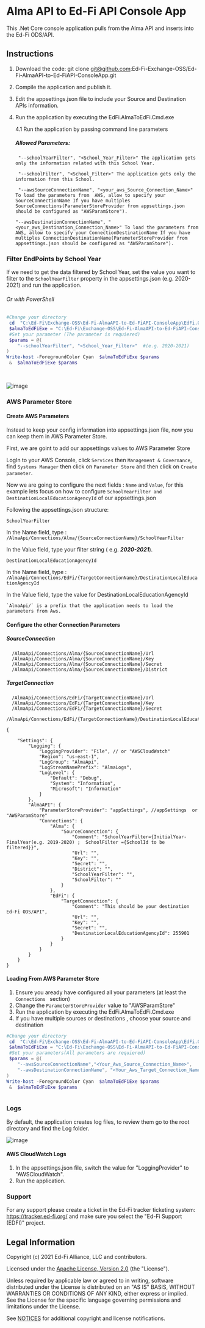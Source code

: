 # Alma API to Ed-Fi API Console App

This .Net Core console application pulls from the Alma API and inserts into the Ed-Fi ODS/API.

## Instructions
1. Download the code: git clone git@github.com:Ed-Fi-Exchange-OSS/Ed-Fi-AlmaAPI-to-Ed-FiAPI-ConsoleApp.git
2. Compile the application and publish it.
3. Edit the appsettings.json file to include your Source and Destination APIs information.
4. Run the application by executing the EdFi.AlmaToEdFi.Cmd.exe

   4.1 Run the application by passing command line parameters
      #####   	Allowed Parameters:
      ```
       "--schoolYearFilter", "<School_Year_Filter>" The application gets only the information related with this School Year.
       
       "--schoolFilter", "<School_Filter>" The application gets only the information from this School.
       
       "--awsSourceConnectionName", "<your_aws_Source_Connection_Name>" To load the parameters from  AWS, allow to specify your SourceConnectionName If you have multiples SourceConnections(ParameterStoreProvider from appsettings.json should be configured as "AWSParamStore").   
       
	"--awsDestinationConnectionName", "<your_aws_Destination_Connection_Name>" To load the parameters from  AWS, allow to specify your ConnectionDestinationName If you have multiples ConnectionDestinationName(ParameterStoreProvider from appsettings.json should be configured as "AWSParamStore").
	```
### Filter EndPoints by School Year

If we need to get the data filtered by School Year, set the value you want to filter to the `SchoolYearFilter` property in the appsettings.json  (e.g. 2020-2021) and run the application.

###### Or with PowerShell
```powershell 
#Change your directory
 cd  "C:\Ed-Fi\Exchange-OSS\Ed-Fi-AlmaAPI-to-Ed-FiAPI-ConsoleApp\EdFi.OdsApi.SdkClient\bin\Debug\netcoreapp3.1\"
 $almaToEdFiExe = "C:\Ed-Fi\Exchange-OSS\Ed-Fi-AlmaAPI-to-Ed-FiAPI-ConsoleApp\EdFi.OdsApi.SdkClient\bin\Debug\netcoreapp3.1\EdFi.AlmaToEdFi.Cmd.exe"
 #Set your parameter (The parameter is requiered)
 $params = @(
    "--schoolYearFilter", "<School_Year_Filter>"  #(e.g. 2020-2021)
)
Write-host -ForegroundColor Cyan  $almaToEdFiExe $params
 &  $almaToEdFiExe $params
 
 
```
![image](https://user-images.githubusercontent.com/85459544/170791007-47579716-6033-4732-be8d-e243bce7fea9.png)

### AWS Parameter Store

#### Create AWS Parameters

Instead to keep your config information into appsettings.json file, now you can keep them in AWS Parameter Store.

First, we are goint to add our  appsettings values to AWS Parameter Store

LogIn to your AWS Console, click `Services` then `Management & Governance`, find `Systems Manager` then click on `Parameter Store` and then click on `Create parameter`.

Now we are going to configure the next fields : `Name` and `Value`, for this example lets focus on how to configure `SchoolYearFilter and DestinationLocalEducationAgencyId` of our appsettings.json

Following the appsettings.json structure:

`SchoolYearFilter`

In the Name field, type : `/AlmaApi/Connections/Alma/{SourceConnectionName}/SchoolYearFilter`

In the Value field, type your filter string ( e.g. ***2020-2021***).

`DestinationLocalEducationAgencyId`

In the Name field, type : `/AlmaApi/Connections/EdFi/{TargetConnectionName}/DestinationLocalEducationAgencyId`

In the Value field, type the value for DestinationLocalEducationAgencyId

    `AlmaApi/` is a prefix that the application needs to load the parameters from Aws.


#### Configure the other Connection Parameters
  #####  SourceConnection
  ```
	/AlmaApi/Connections/Alma/{SourceConnectionName}/Url
	/AlmaApi/Connections/Alma/{SourceConnectionName}/Key
	/AlmaApi/Connections/Alma/{SourceConnectionName}/Secret
	/AlmaApi/Connections/Alma/{SourceConnectionName}/District
  ```
   
   
   #####  TargetConnection
  ```
	/AlmaApi/Connections/EdFi/{TargetConnectionName}/Url
	/AlmaApi/Connections/EdFi/{TargetConnectionName}/Key
	/AlmaApi/Connections/EdFi/{TargetConnectionName}/Secret
	/AlmaApi/Connections/EdFi/{TargetConnectionName}/DestinationLocalEducationAgencyId
  ```
```
{

    "Settings": {
        "Logging": {
            "LoggingProvider": "File", // or "AWSCloudWatch"
            "Region": "us-east-1",
            "LogGroup": "AlmaApi",
            "LogStreamNamePrefix": "AlmaLogs",
            "LogLevel": {
                "Default": "Debug",
                "System": "Information",
                "Microsoft": "Information"
            }
        },
        "AlmaAPI": {
            "ParameterStoreProvider": "appSettings", //appSettings  or "AWSParamStore"
            "Connections": {
                "Alma": {
                    "SourceConnection": {
                        "Comment": "SchoolYearFilter={InitialYear-FinalYear(e.g. 2019-2020) ;  SchoolFilter ={SchoolId to be filtered}}",
                        "Url": "",
                        "Key": "",
                        "Secret": "",
                        "District": "",
                        "SchoolYearFilter": "",
                        "SchoolFilter": ""
                    }
                },
                "EdFi": {
                    "TargetConnection": {
                        "Comment": "This should be your destination Ed-Fi ODS/API",
                        "Url": "",
                        "Key": "",
                        "Secret": "",
                        "DestinationLocalEducationAgencyId": 255901
                    }
                }
            }
        }
    }
}

```
#### Loading From AWS Parameter Store

1. Ensure you aready have configured all your parameters (at least the `Connections ` section)
2. Change the `ParameterStoreProvider` value to "AWSParamStore"
3. Run the application by executing the EdFi.AlmaToEdFi.Cmd.exe
4. If you have multiple sources or destinations , choose your source and destination

```powershell 
#Change your directory
 cd  "C:\Ed-Fi\Exchange-OSS\Ed-Fi-AlmaAPI-to-Ed-FiAPI-ConsoleApp\EdFi.OdsApi.SdkClient\bin\Debug\netcoreapp3.1\"
 $almaToEdFiExe = "C:\Ed-Fi\Exchange-OSS\Ed-Fi-AlmaAPI-to-Ed-FiAPI-ConsoleApp\EdFi.OdsApi.SdkClient\bin\Debug\netcoreapp3.1\EdFi.AlmaToEdFi.Cmd.exe"
 #Set your parameters(All parameters are requiered)
 $params = @(
    "--awsSourceConnectionName","<Your_Aws_Source_Connection_Name>",
    "--awsDestinationConnectionName", "<Your_Aws_Target_Connection_Name>"
)
Write-host -ForegroundColor Cyan  $almaToEdFiExe $params
 &  $almaToEdFiExe $params
 
```

### Logs

By default, the application creates log files, to review them go to the root directory and find the Log folder.

![image](https://user-images.githubusercontent.com/85459544/170787787-6eea7c24-6f77-41aa-ae6a-5fba26a55792.png)

#### AWS CloudWatch Logs

1. In the appsettings.json file, switch the value for "LoggingProvider" to "AWSCloudWatch".
2. Run the application.


### Support
For any support please create a ticket in the Ed-Fi tracker ticketing system: https://tracker.ed-fi.org/ and make sure you select the "Ed-Fi Support (EDFI)" project. 


## Legal Information

Copyright (c) 2021 Ed-Fi Alliance, LLC and contributors.

Licensed under the [Apache License, Version 2.0](LICENSE) (the "License").

Unless required by applicable law or agreed to in writing, software distributed
under the License is distributed on an "AS IS" BASIS, WITHOUT WARRANTIES OR
CONDITIONS OF ANY KIND, either express or implied. See the License for the
specific language governing permissions and limitations under the License.

See [NOTICES](NOTICES.md) for additional copyright and license notifications.
